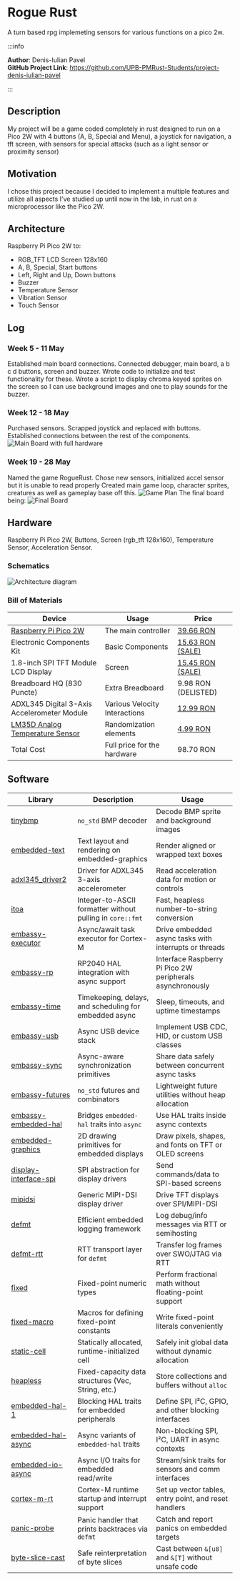 # Rogue Rust
A turn based rpg implemeting sensors for various functions on a pico 2w.

:::info 

**Author**: Denis-Iulian Pavel \
**GitHub Project Link**: https://github.com/UPB-PMRust-Students/project-denis-iulian-pavel

:::

## Description

My project will be a game coded completely in rust designed to run on a Pico 2W with 4 buttons (A, B, Special and Menu), a joystick for navigation, a tft screen, with sensors for special attacks (such as a light sensor or proximity sensor)

## Motivation

I chose this project because I decided to implement a multiple features and utilize all aspects I've studied up until now in the lab, in rust on a microprocessor like the Pico 2W. 

## Architecture 

Raspberry Pi Pico 2W to:
- RGB_TFT LCD Screen 128x160
- A, B, Special, Start buttons
- Left, Right and Up, Down buttons
- Buzzer
- Temperature Sensor
- Vibration Sensor
- Touch Sensor

## Log

<!-- write your progress here every week -->

### Week 5 - 11 May

Established main board connections. Connected debugger, main board, a b c d buttons, screen and buzzer.
Wrote code to initialize and test functionality for these.
Wrote a script to display chroma keyed sprites on the screen so I can use background images and one to play sounds for the buzzer.

### Week 12 - 18 May

Purchased sensors. Scrapped joystick and replaced with buttons.
Established connections between the rest of the components.
![Main Board with full hardware](boardhardware1.webp)

### Week 19 - 28 May

Named the game RogueRust.
Chose new sensors, initialized accel sensor but it is unable to read properly
Created main game loop, character sprites, creatures as well as gameplay base off this.
![Game Plan](gameplanning.webp)
The final board being:
![Final Board](finalboard.webp)

## Hardware

Raspberry Pi Pico 2W, Buttons, Screen (rgb_tft 128x160), Temperature Sensor, Acceleration Sensor.

### Schematics

![Architecture diagram](roguerust.svg)

### Bill of Materials


| Device | Usage | Price |
|--------|--------|-------|
|[Raspberry Pi Pico 2W](https://www.raspberrypi.com/products/raspberry-pi-pico-2/)|The main controller|[39.66 RON](https://www.optimusdigital.ro/ro/placi-raspberry-pi/13327-raspberry-pi-pico-2-w.html?search_query=pico+2w&results=33)|
|Electronic Components Kit|Basic Components|[15.63 RON (SALE)](https://www.aliexpress.com/item/1005007636611675.html?spm=a2g0o.order_list.order_list_main.5.3bab1802f07p9F)|
|1.8-inch SPI TFT Module LCD Display|Screen|[15.45 RON (SALE)](https://www.aliexpress.com/item/1005007174990368.html?spm=a2g0o.order_list.order_list_main.10.3bab1802f07p9F)|
|Breadboard HQ (830 Puncte)|Extra Breadboard|9.98 RON (DELISTED)|
|ADXL345 Digital 3-Axis Accelerometer Module|Various Velocity Interactions|[12.99 RON](https://www.optimusdigital.ro/en/inertial-sensors/97-adxl345-tripple-axis-accelerometer.html)|
|[LM35D Analog Temperature Sensor](https://www.optimusdigital.ro/en/index.php?controller=attachment&id_attachment=1448)|Randomization elements|[4.99 RON](https://www.optimusdigital.ro/en/sensors/1469-lm35d-analog-temperature-sensor-to-92.html)|
|Total Cost|Full price for the hardware|98.70 RON|

## Software

| Library | Description | Usage |
|---------|-------------|-------|
| [tinybmp](https://crates.io/crates/tinybmp)                             | `no_std` BMP decoder                                      | Decode BMP sprite and background images                   |
| [embedded-text](https://crates.io/crates/embedded-text)                 | Text layout and rendering on embedded-graphics            | Render aligned or wrapped text boxes                      |
| [adxl345\_driver2](https://crates.io/crates/adxl345_driver2)            | Driver for ADXL345 3-axis accelerometer                   | Read acceleration data for motion or controls             |
| [itoa](https://crates.io/crates/itoa)                                   | Integer-to-ASCII formatter without pulling in `core::fmt` | Fast, heapless number-to-string conversion                |
| [embassy-executor](https://github.com/embassy-rs/embassy)               | Async/await task executor for Cortex-M                    | Drive embedded async tasks with interrupts or threads     |
| [embassy-rp](https://github.com/embassy-rs/embassy)                     | RP2040 HAL integration with async support                 | Interface Raspberry Pi Pico 2W peripherals asynchronously |
| [embassy-time](https://github.com/embassy-rs/embassy)                   | Timekeeping, delays, and scheduling for embedded async    | Sleep, timeouts, and uptime timestamps                    |
| [embassy-usb](https://github.com/embassy-rs/embassy)                    | Async USB device stack                                    | Implement USB CDC, HID, or custom USB classes             |
| [embassy-sync](https://github.com/embassy-rs/embassy)                   | Async-aware synchronization primitives                    | Share data safely between concurrent async tasks          |
| [embassy-futures](https://github.com/embassy-rs/embassy)                | `no_std` futures and combinators                          | Lightweight future utilities without heap allocation      |
| [embassy-embedded-hal](https://github.com/embassy-rs/embassy)           | Bridges `embedded-hal` traits into `async`                | Use HAL traits inside async contexts                      |
| [embedded-graphics](https://crates.io/crates/embedded-graphics)         | 2D drawing primitives for embedded displays               | Draw pixels, shapes, and fonts on TFT or OLED screens     |
| [display-interface-spi](https://crates.io/crates/display-interface-spi) | SPI abstraction for display drivers                       | Send commands/data to SPI-based screens                   |
| [mipidsi](https://crates.io/crates/mipidsi)                             | Generic MIPI-DSI display driver                           | Drive TFT displays over SPI/MIPI-DSI                      |
| [defmt](https://crates.io/crates/defmt)                                 | Efficient embedded logging framework                      | Log debug/info messages via RTT or semihosting            |
| [defmt-rtt](https://crates.io/crates/defmt-rtt)                         | RTT transport layer for `defmt`                           | Transfer log frames over SWO/JTAG via RTT                 |
| [fixed](https://crates.io/crates/fixed)                                 | Fixed-point numeric types                                 | Perform fractional math without floating-point support    |
| [fixed-macro](https://crates.io/crates/fixed-macro)                     | Macros for defining fixed-point constants                 | Write fixed-point literals conveniently                   |
| [static-cell](https://crates.io/crates/static-cell)                     | Statically allocated, runtime-initialized cell            | Safely init global data without dynamic allocation        |
| [heapless](https://crates.io/crates/heapless)                           | Fixed-capacity data structures (Vec, String, etc.)        | Store collections and buffers without `alloc`             |
| [embedded-hal-1](https://crates.io/crates/embedded-hal)                 | Blocking HAL traits for embedded peripherals              | Define SPI, I²C, GPIO, and other blocking interfaces      |
| [embedded-hal-async](https://crates.io/crates/embedded-hal-async)       | Async variants of `embedded-hal` traits                   | Non-blocking SPI, I²C, UART in async contexts             |
| [embedded-io-async](https://crates.io/crates/embedded-io-async)         | Async I/O traits for embedded read/write                  | Stream/sink traits for sensors and comm interfaces        |
| [cortex-m-rt](https://crates.io/crates/cortex-m-rt)                     | Cortex-M runtime startup and interrupt support            | Set up vector tables, entry point, and reset handlers     |
| [panic-probe](https://crates.io/crates/panic-probe)                     | Panic handler that prints backtraces via `defmt`          | Catch and report panics on embedded targets               |
| [byte-slice-cast](https://crates.io/crates/byte-slice-cast)             | Safe reinterpretation of byte slices                      | Cast between `&[u8]` and `&[T]` without unsafe code       |

